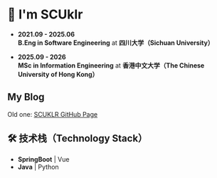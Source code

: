 # 👋 I'm SCUklr

- **2021.09 - 2025.06**  
  <b>B.Eng in Software Engineering</b> at <b>四川大学（Sichuan University）</b>

- **2025.09 - 2026**  
  <b>MSc in Information Engineering</b> at <b>香港中文大学（The Chinese University of Hong Kong）</b>

## My Blog
Old one: [SCUKLR GitHub Page](https://scuklr.github.io/)
   
## 🛠 技术栈（Technology Stack） 
-  **SpringBoot** | Vue  
- **Java** | Python

